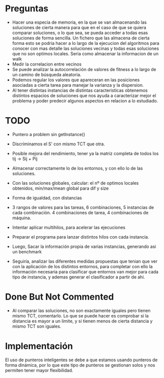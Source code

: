 # Preguntas
- Hacer una especia de memoria, en la que se van almacenando las soluciones de cierta manera para que en el caso de que se quiera comparar soluciones, o lo que sea, se pueda acceder a todas esas soluciones de forma sencilla. Un fichero que las almacena de cierta forma esto se podria hacer a lo largo de la ejecucion del algoritmos para conocer con mas detalle las soluciones vecinas y todas esas soluciones que no son optimos locales. Seria como almacenar la informacion de un walk
- Medir la correlacion entre vecinos
- Se puede analizar la autocorrelación de valores de fitness a lo largo de un camino de búsqueda aleatoria.
- Podemos regular los valores que apareceran en las posiciones asociadas a cierta tarea para manejar la varianza y la dispersion.
- Al tener distintas instancias de distintas caracteristicas obtenemos distintos espacios de soluciones que nos ayuda a caracterizar mejor el problema y poder predecir algunos aspectos en relacion a lo estudiado.
# TODO
- Puntero a problem sin getInstance()
- Discriminamos el S' con mismo TCT que otra.
- Posible mejora del rendimiento, tener ya la matriz completa de todos los tij -> Sij + Pij

- Almacenar correctamente lo de los entornos, y con ello lo de las soluciones. 
- Con las soluciones globales, calcular: el nº de optimos locales obtenidos, min/max/mean global para dif y size
- Forma de igualdad, con distancias
- 3 rangos de valores para las tareas, 6 combinaciones, 5 instancias de cada combinación. 4 combinaciones de tarea, 4 combinaciones de máquina.

- Intentar aplicar multihilos, para acelerar las ejecuciones
- Preparar el programa para lanzar distintos hilos con cada instancia.
- Luego, Sacar la información propia de varias instancias, generando asi un benchmark
- Seguiría, analizar las diferentes medidas propuestas que tenian que ver con la aplicación de los distintos entornos, para completar con ello la información necesaria para clasificar que entornos van mejor para cada tipo de instancia, y ademas generar el clasificador a partir de ahi.

# Done But Not Commented
- Al comparar las soluciones, no son exactamente iguales pero tienen mismo TCT, comentarlo. Lo que se puede hacer es comprobar si la distancia es mayor a un limite, y si tienen menos de cierta distancia y mismo TCT son iguales.

# Implementación

El uso de punteros inteligentes se debe a que estamos usando punteros de forma dinámica, por lo que este tipo de punteros se gestionan solos y nos permiten tener mayor flexibilidad.